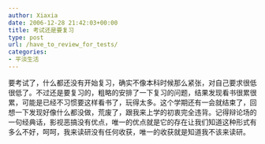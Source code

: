 ```yaml
---
author: Xiaxia
date: 2006-12-28 21:42:03+00:00
title: 考试还是要复习
type: post
url: /have_to_review_for_tests/
categories:
- 平淡生活
---
```


要考试了，什么都还没有开始复习，确实不像本科时候那么紧张，对自己要求很低很低了。不过还是要复习的，粗略的安排了一下复习的问题，结果发现看书很累很累，可能是已经不习惯要这样看书了，玩得太多。这个学期还有一会就结束了，回想一下发现好像什么都没做，荒废了，跟我来上学的初衷完全违背。记得辩论场的一句经典话，影视恶搞没有优点，唯一的优点就是它的存在让我们知道这种形式有多么不好，呵呵，我来读研没有任何收获，唯一的收获就是知道我不该来读研。
